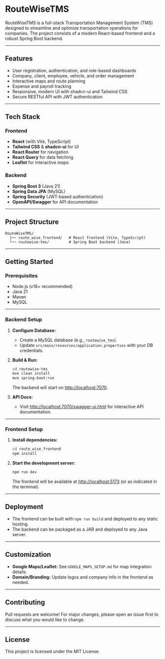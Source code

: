 # RouteWiseTMS

RouteWiseTMS is a full-stack Transportation Management System (TMS) designed to streamline and optimize transportation operations for companies. The project consists of a modern React-based frontend and a robust Spring Boot backend.

---

## Features

- User registration, authentication, and role-based dashboards
- Company, client, employee, vehicle, and order management
- Interactive maps and route planning
- Expense and payroll tracking
- Responsive, modern UI with shadcn-ui and Tailwind CSS
- Secure RESTful API with JWT authentication

---

## Tech Stack

### Frontend

- **React** (with Vite, TypeScript)
- **Tailwind CSS** & **shadcn-ui** for UI
- **React Router** for navigation
- **React Query** for data fetching
- **Leaflet** for interactive maps

### Backend

- **Spring Boot 3** (Java 21)
- **Spring Data JPA** (MySQL)
- **Spring Security** (JWT-based authentication)
- **OpenAPI/Swagger** for API documentation

---

## Project Structure

```
RouteWiseTMS/
  ├── route_wise_frontend/   # React frontend (Vite, TypeScript)
  └── routewise-tms/         # Spring Boot backend (Java)
```

---

## Getting Started

### Prerequisites

- Node.js (v18+ recommended)
- Java 21
- Maven
- MySQL

---

### Backend Setup

1. **Configure Database:**
   - Create a MySQL database (e.g., `routewise_tms`).
   - Update `src/main/resources/application.properties` with your DB credentials.

2. **Build & Run:**
   ```sh
   cd routewise-tms
   mvn clean install
   mvn spring-boot:run
   ```
   The backend will start on [http://localhost:7070](http://localhost:7070).

3. **API Docs:**
   - Visit [http://localhost:7070/swagger-ui.html](http://localhost:7070/swagger-ui.html) for interactive API documentation.

---

### Frontend Setup

1. **Install dependencies:**
   ```sh
   cd route_wise_frontend
   npm install
   ```

2. **Start the development server:**
   ```sh
   npm run dev
   ```
   The frontend will be available at [http://localhost:5173](http://localhost:5173) (or as indicated in the terminal).

---

## Deployment

- The frontend can be built with `npm run build` and deployed to any static hosting.
- The backend can be packaged as a JAR and deployed to any Java server.

---

## Customization

- **Google Maps/Leaflet:** See `GOOGLE_MAPS_SETUP.md` for map integration details.
- **Domain/Branding:** Update logos and company info in the frontend as needed.

---

## Contributing

Pull requests are welcome! For major changes, please open an issue first to discuss what you would like to change.

---

## License

This project is licensed under the MIT License.
